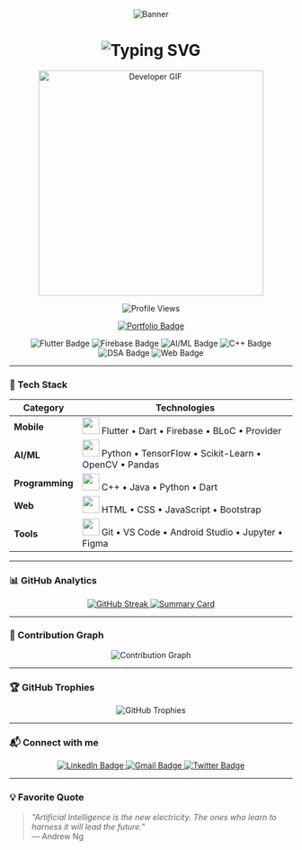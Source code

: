<!-- Animated Banner -->
<div align="center">
  <img src="https://capsule-render.vercel.app/api?type=waving&color=22D3EE&height=200&section=header&text=Yash%20Tiwari%20-%20Developer&fontSize=45&fontColor=ffffff&animation=fadeIn" alt="Banner" />
</div>

<!-- Working Typing Animation -->
<h1 align="center">
  <img src="https://readme-typing-svg.herokuapp.com?font=Fira+Code&weight=700&size=28&pause=1000&color=22D3EE&center=true&vCenter=true&width=700&height=60&lines=Hi+👋%2C+I'm+Yash+Tiwari;Flutter+%7C+AI%2FML+%7C+Full+Stack+Developer;Code.+Build.+Innovate." alt="Typing SVG" />
</h1>

<!-- Developer GIF -->
<p align="center">
  <img src="https://media.giphy.com/media/qgQUggAC3Pfv687qPC/giphy.gif" width="400" alt="Developer GIF" />
</p>

<!-- Profile Views -->
<p align="center">
  <img src="https://komarev.com/ghpvc/?username=yashtiwari-codes&color=blueviolet&style=flat-square" alt="Profile Views" />
</p>

<!-- Portfolio Badge -->
<p align="center">
  <a href="https://yourportfolio.link">
    <img src="https://img.shields.io/badge/🚀_My_Portfolio-FF4088?style=for-the-badge" alt="Portfolio Badge" />
  </a>
</p>

<!-- Skill Badges -->
<div align="center">

  <img src="https://img.shields.io/badge/Flutter-02569B?style=for-the-badge&logo=flutter&logoColor=white&labelColor=121212" alt="Flutter Badge" />
  <img src="https://img.shields.io/badge/Firebase-FFCA28?style=for-the-badge&logo=firebase&logoColor=black&labelColor=121212" alt="Firebase Badge" />
  <img src="https://img.shields.io/badge/AI%2FML-FF6F00?style=for-the-badge&logo=tensorflow&logoColor=white&labelColor=121212" alt="AI/ML Badge" />
  <img src="https://img.shields.io/badge/C++-00599C?style=for-the-badge&logo=cplusplus&logoColor=white&labelColor=121212" alt="C++ Badge" />
  <img src="https://img.shields.io/badge/Data_Structures-4A154B?style=for-the-badge&logo=thealgorithms&logoColor=white&labelColor=121212" alt="DSA Badge" />
  <img src="https://img.shields.io/badge/Web_Dev-1572B6?style=for-the-badge&logo=html5&logoColor=white&labelColor=121212" alt="Web Badge" />

</div>

---

### 🚀 Tech Stack
<div align="center">

| Category        | Technologies                                                                                              |
|-----------------|-----------------------------------------------------------------------------------------------------------|
| **Mobile**      | <img src="https://media.giphy.com/media/jnDKfrg6CFb1IuBXkE/giphy.gif" width="30"> Flutter • Dart • Firebase • BLoC • Provider |
| **AI/ML**       | <img src="https://media.giphy.com/media/coxQHKASG60HrHtvkt/giphy.gif" width="30"> Python • TensorFlow • Scikit-Learn • OpenCV • Pandas |
| **Programming** | <img src="https://media.giphy.com/media/ln7z2eWriiQAllfVcn/giphy.gif" width="30"> C++ • Java • Python • Dart |
| **Web**         | <img src="https://media.giphy.com/media/XAxylRMCdpbEWUAvr8/giphy.gif" width="30"> HTML • CSS • JavaScript • Bootstrap |
| **Tools**       | <img src="https://media.giphy.com/media/SS8CV2rQdlYNLtBCiF/giphy.gif" width="30"> Git • VS Code • Android Studio • Jupyter • Figma |

</div>

---

### 📊 GitHub Analytics
<div align="center">

  <a href="https://git.io/streak-stats">
    <img src="https://streak-stats.demolab.com?user=yashtiwari-codes&theme=radical&border_radius=10&mode=weekly" alt="GitHub Streak" />
  </a>

  <a href="https://github.com/yashtiwari-codes">
    <img src="https://github-profile-summary-cards.vercel.app/api/cards/profile-details?username=yashtiwari-codes&theme=radical" alt="Summary Card" />
  </a>

</div>

---

### 🌟 Contribution Graph
<div align="center">

  <img src="https://github-readme-activity-graph.vercel.app/graph?username=yashtiwari-codes&theme=tokyo-night&area=true&hide_border=true" alt="Contribution Graph" />

</div>

---

### 🏆 GitHub Trophies
<p align="center">
  <img src="https://github-profile-trophy.vercel.app/?username=yashtiwari-codes&theme=radical&margin-w=10&no-frame=true" alt="GitHub Trophies" />
</p>

---

### 📬 Connect with me
<p align="center">
  <a href="https://linkedin.com/in/yashtiwari-codes">
    <img src="https://img.shields.io/badge/LinkedIn-0A66C2?style=for-the-badge&logo=linkedin&logoColor=white" alt="LinkedIn Badge" />
  </a>
  <a href="mailto:your_email@example.com">
    <img src="https://img.shields.io/badge/Gmail-D14836?style=for-the-badge&logo=gmail&logoColor=white" alt="Gmail Badge" />
  </a>
  <a href="https://twitter.com/your_twitter">
    <img src="https://img.shields.io/badge/Twitter-1DA1F2?style=for-the-badge&logo=twitter&logoColor=white" alt="Twitter Badge" />
  </a>
</p>

---

### 💡 Favorite Quote
> *"Artificial Intelligence is the new electricity. The ones who learn to harness it will lead the future."*  
> — Andrew Ng


